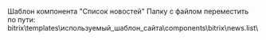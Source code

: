 Шаблон компонента "Список новостей"
Папку с файлом переместить по пути: bitrix\templates\используемый_шаблон_сайта\components\bitrix\news.list\